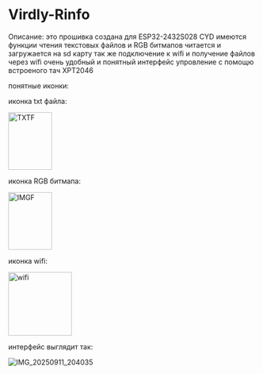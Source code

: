 # Virdly-Rinfo
Описание:
это прошивка создана для ESP32-2432S028 CYD
имеются функции чтения текстовых файлов и RGB битмапов читается и загружается на sd карту
так же подключение к wifi и получение файлов через wifi
очень удобный и понятный интерфейс
упровление с помощю встроеного тач XPT2046

понятные иконки:

иконка txt файла:

<img width="88" height="116" alt="TXTF" src="https://github.com/user-attachments/assets/4583934c-25f0-41ee-9ac0-e7da55d5fb27" />

иконка RGB битмапа:

<img width="88" height="116" alt="IMGF" src="https://github.com/user-attachments/assets/645683f9-f3ac-4662-9f40-2ccc5b18c9d2" />

иконка wifi:

<img width="128" height="128" alt="wifi" src="https://github.com/user-attachments/assets/0549951b-8c66-46de-af78-0d54f256048e" />


интерфейс выглядит так:

![IMG_20250911_204035](https://github.com/user-attachments/assets/b7566274-152d-448c-947e-e9daf837732a)




